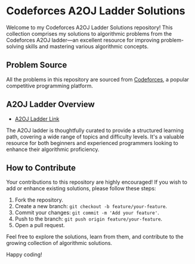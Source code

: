 # Codeforces A2OJ Ladder Solutions

Welcome to my Codeforces A2OJ Ladder Solutions repository!
This collection comprises my solutions to algorithmic problems from the Codeforces A2OJ ladder—an excellent resource for improving problem-solving skills and mastering various algorithmic concepts.

## Problem Source

All the problems in this repository are sourced from [Codeforces](https://codeforces.com/problemset), a popular competitive programming platform.

## A2OJ Ladder Overview

- [A2OJ Ladder Link]([https://a2oj.com/ladder](https://earthshakira.github.io/a2oj-clientside/server/Ladders.html))

The A2OJ ladder is thoughtfully curated to provide a structured learning path, covering a wide range of topics and difficulty levels. It's a valuable resource for both beginners and experienced programmers looking to enhance their algorithmic proficiency.


## How to Contribute

Your contributions to this repository are highly encouraged! If you wish to add or enhance existing solutions, please follow these steps:

1. Fork the repository.
2. Create a new branch: `git checkout -b feature/your-feature`.
3. Commit your changes: `git commit -m 'Add your feature'`.
4. Push to the branch: `git push origin feature/your-feature`.
5. Open a pull request.


Feel free to explore the solutions, learn from them, and contribute to the growing collection of algorithmic solutions. 

Happy coding!
